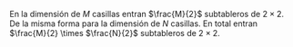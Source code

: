 En la dimensión de $M$ casillas entran $\frac{M}{2}$ subtableros de $2 \times 2$. De la misma forma para la dimensión de $N$ casillas. En total entran $\frac{M}{2} \times $\frac{N}{2}$ subtableros de $2 \times 2$.